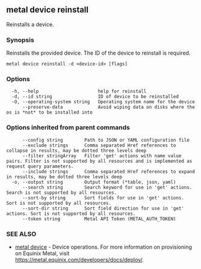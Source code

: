 ## metal device reinstall

Reinstalls a device.

### Synopsis

Reinstalls the provided device. The ID of the device to reinstall is required.

```
metal device reinstall -d <device-id> [flags]
```

### Options

```
  -h, --help                      help for reinstall
  -d, --id string                 ID of device to be reinstalled
  -O, --operating-system string   Operating system name for the device
      --preserve-data             Avoid wiping data on disks where the os is *not* to be installed into
```

### Options inherited from parent commands

```
      --config string        Path to JSON or YAML configuration file
      --exclude strings      Comma separated Href references to collapse in results, may be dotted three levels deep
      --filter stringArray   Filter 'get' actions with name value pairs. Filter is not supported by all resources and is implemented as request query parameters.
      --include strings      Comma separated Href references to expand in results, may be dotted three levels deep
  -o, --output string        Output format (*table, json, yaml)
      --search string        Search keyword for use in 'get' actions. Search is not supported by all resources.
      --sort-by string       Sort fields for use in 'get' actions. Sort is not supported by all resources.
      --sort-dir string      Sort field direction for use in 'get' actions. Sort is not supported by all resources.
      --token string         Metal API Token (METAL_AUTH_TOKEN)
```

### SEE ALSO

* [metal device](metal_device.md)	 - Device operations. For more information on provisioning on Equinix Metal, visit https://metal.equinix.com/developers/docs/deploy/.


